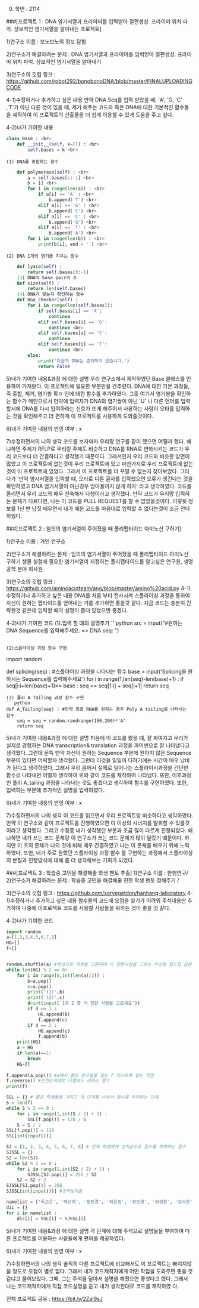 0. 학번 : 2114



###[프로젝트 1 : DNA 염기서열과 프라이머를 입력받아 절편생성. 프라이머 위치 파악. 상보적인 염기서열을 알아내는 프로젝트]

1)연구소 이름 : 보노보노의 정보 탐험

2)연구소가 해결하려는 문제 : DNA 염기서열과 프라이머를 입력받아 절편생성. 프라이머 위치 파악. 상보적인 염기서열을 알아내기

3)연구소의 깃헙 링크 : https://github.com/robot292/bonobonoDNA/blob/master/FINALUPLOADINGCODE

4-1)수정하거나 추가하고 싶은 내용
만약 DNA Seq를 입력 받았을 때, 'A', 'G, 'C' ,'T'가 아닌 다른 것이 있을 때, 제거 해주는 코드와 혹은 DNA에 대한 기본적인 함수들을 제작하여
이 프로젝트의 산출물을 더 쉽게 이용할 수 있게 도움을 주고 싶다.

4-2)내가 기여한 내용
```python
class Base : <br>
    def __init__(self, k=[]) : <br>
        self.bases = k <br>
```
    (1) DNA를 중합하는 함수
```python
    def polymerase(self) : <br>
        a = self.bases[::-1] <br>
        b = [] <br>
        for i in range(len(a)) : <br>
            if a[i] == 'A' : <br>
                b.append('T') <br>
            elif a[i] == 'G' : <br>
                b.append('C') <br>
            elif a[i] == 'C' : <br>
                b.append('G') <br>
            elif a[i] == 'T' : <br>
                b.append('A') <br>
        for i in range(len(b)) : <br>
            print(b[i], end = '') <br>
```
    
    (2) DNA 1개의 염기를 지우는 함수   
```python
    def lyase(self) : 
        return self.bases[0:-1] 
    (3) DNA의 base pair의 수
    def size(self) : 
        return len(self.bases) 
    (4) DNA가 맞는지 확인하는 함수
    def Dna_checker(self) : 
        for i in range(len(self.bases)): 
            if self.bases[i] == 'A': 
                continue 
            elif self.bases[i] == 'G':
                continue <br>
            elif self.bases[i] == 'C': 
                continue 
            elif self.bases[i] == 'T':
                continue <br>
        else: 
            print('다음의 DNA는 존재하지 않습니다.')
            return False 
 ```

5)내가 기여한 내용&과정 에 대한 설명
우리 연구소에서 제작하였던 Base 클래스를 인용하여 가져왔다. 이 프로젝트에 필요한 부분만을 간추렸다. DNA에 대한 기본 과정들, 즉 중합, 제거, 염기쌍 확ㅇ
인에 대한 함수를 추가하였다. 그중 여기서 염기쌍을 확인하는 함수가 메인으로서 만약에 입력자가 DNA의 염기쌍이 아닌 'U' 나 다른 언어를 입력할시에 DNA를
다시 입력하라는 신호가 뜨게 해주어서 사용하는 사람이 오타를 입력하는 것을 확인해주고 더 편하게 이 프로젝트를 사용하게 도와줄것이다. 

6)내가 기여한 내용의 반영 여부 : x

7)수정하면서의 나의 생각 
코드를 보자마자 우리랑 연구를 같이 헀으면 어떨까 했다. 왜냐하면 주제가 RFLP로 우리랑 주제도 비슷하고 DNA를 RNA로 변화시키는 코드가 우리 코드보다 더 
간결하다고 생각했기 때문이다. 그래서인지 우리 코드와 비슷한 방면이 많았고 이 프로젝트에 없는것이 우리 프로젝트에 있고 마찬가지로 우리 프로젝트에 없는 \
것이 이 프로젝트에 있었다. 그래서 이 프로젝트를 더 꾸밀 수 없는지 찾아보았다. 그러다가 '만약 염시서열을 입력할 떄, 오타로 다른 글자를 입력했으면
오류가 생긴다는 것을 확인하였고 DNA 염기서열이 아닌경우 받아들이지 않게 하자' 라고 생각하였다. 코드를 올리면서 우리 코드와 매우 친숙해서 다행이라고 
생각했다. 만약 코드가 우리랑 입력하는 문체가 다르다면, 나는 이 코드를 PULL REQUEST를 할 수 없었을것이다. 이렇듯 정보를 1년 반 남짓 배우면서 내가 
배운 코드를 마음대로 입력할 수 없다는것이 조금 안타까웠다.



###[프로젝트 2 : 임의의 염기서열이 주어졌을 때 폴리펩타이드 아미노산 구하기]

1)연구소 이름 : 거인 연구소

2)연구소가 해결하려는 문제 : 임의의 염기서열이 주어졌을 때 폴리펩타이드 아미노산 구하기
생물 실험에 필요한 염기서열이 지정하는 폴리펩타이드를 알고싶은 연구원, 생명공학 분야 회사원

3)연구소의 깃헙 링크 : https://github.com/aminoacidteam/ang/blob/master/amino%20acid.py
4-1)수정하거나 추가하고 싶은 내용
DNA를 처음 부터 전사시켜 스플라이싱 과정을 통하여 자신이 원하는 펩타이드를 얻어내는 거를 추가하면 좋을것 같다. 
지금 코드는 충분히 간략한것 같은데 입력할 때의 설명이 쫌더 있었으면 좋겠다.

4-2)내가 기여한 코드
(1).입력 할 떄의 설명추가
'''python
src = input("#원하는 DNA Sequence를 입력해주세요. => DNA seq: ")
```

(2)스플라이싱 과정 함수 구현
```
import random 

def splicing(seq) : #스플라이싱 과정을 나타내는 함수
    base = input('Splicing을 원하시는 Sequence를 입력해주세요')
    for i in range(1,len(seq)-len(base)+1) :
        if seq[i:i+len(base)+1]== base :
            seq == seq[1:i] + seq[i+1]
    return seq
```
(3) 폴리 A Tailing 과정 함수 구현
```python
def A_Tailing(seq) : #만약 최종 RNA를 원하는 경우 Poly A tailing을 나타내는 함수
    seq = seq + random.randrange(150,200)*'A'
    return seq
```
5)내가 기여한 내용&과정 에 대한 설명
처음에 이 코드를 봤을 떄, 잘 짜여지고 우리가 실제로 경험하는 DNA transcription& translation 과정을 파이썬으로 잘 나타냈다고 생각했다. 
그런데 문뜩 만약 자신이 원하는 Sequence 부분에 원하지 않은 Sequence부분이 있다면 어떡할까 생각했다. 그런데 이것을 일일이 다하기에는 시간이 
매우 낭비가 된다고 생각하였다, 그래서 우리 몸에서 실제로 일어나는 스플라이시과정을 간단한 함수로 나타내면 어떨까 생각하여 위와 같이 코드를 
제작하여 나타냈다. 또한, 이후과정인 폴리 A_tailing 과정을 나타내는 것도 좋겠다고 생각하여 함수를 구현하였다.
또한, 입력하는 부분에 추가적인 설명을 입력하였다.

6)내가 기여한 내용의 반영 여부 : x

7)수정하면서의 나의 생각 
이 코드를 읽으면서 우리 프로젝트랑 비슷하다고 생각하였다. 만약 이 연구소와 같이 프로젝트를 진행하였으면 이 이상의 시너지를 발휘할 수 있를것이라고
생각했다. 그리고 수정중 내가 생각했던 부분과 조금 많이 다르게 진행되었다. 왜냐하면 내가 쓰는 코드 문체랑 이 연구소가 쓰는 코드 문체가 많이 달랐기
떄문이다. 하지만 이 조의 문체가 나의 것에 비해 매우 간결하였고 나는 이 문체를 배우기 위해 노력하였다. 또한, 내가 주로 원했던 스플라이싱 과정 함수
를 구현하는 과정에서 스플라이싱의 본질과 진행방식에 대해 좀 더 생각해보는 기회가 되었다.



###[프로젝트 3 : 학습중 고민을 해결해줄 학생 멘토 추출]
1)연구소 이름 : 한행연구/
2)연구소가 해결하려는 문제 : 학습중 고민을 해결해줄 친한 학생 멘토 정해주기 / 

3)연구소의 깃헙 링크 : 
https://github.com/soryegetdon/hanhang-laboratory
4-1)수정하거나 추가하고 싶은 내용
함수들의 코드에 오점을 찾기가 어려워 주석내용만 추가하여 나중에 이프로젝트 코드를 사용할 사람들을 위하는 것이 좋을 것 같다.

4-2)내가 기여한 코드
```python
import random
a=[1,2,3,4,5,6,7,8]
HG=[]
f=[]


random.shuffle(a) #랜덤으로 학생을 고른뒤에 더 친한사람을 고르는 이상형 월드컵 같은 함수
while len(HG) % 2 == 0: 
    for i in range(0,int(len(a)/2)) :
        b=a.pop()
        c=a.pop()
        print('(1)',b)
        print('(2)',c)
        d=int(input('1과 2 중 더 친한 사람을 고르세요'))
        if d == 1 :
            HG.append(b)
            f.append(c)
        if d == 2 :
            HG.append(c)
            f.append(b)
    print(HG)
    a = HG
    if len(a)==1:
        break
    HG=[]
    
f.append(a.pop()) #a에서 뽑은 친구들을 넣는 f 리스트에 넣는 작업 
f.reverse() #친한순위대로 나열하는 리버스 함수
print(f)

SSL = {} # 뽑은 학생들을 가지고 각 단계를 나눠서 점수를 부여하는 단계
S = len(f)
while S % 2 == 0 :
    for i in range(1,int(S / 2) + 1) :
        SSL[f.pop()] = 128 / S
    S = S / 2
SSL[f.pop()] = 128
SSL[int(input())] 

SJ = [1, 2, 3, 4, 5, 6, 7, 8] # 전체 학생에게 성적순으로 점수를 부여하는 함수
SJSSL = {}
S2 = len(SJ)
while S2 % 2 == 0 :
    for i in range(1,int(S2 / 2) + 1) :
        SJSSL[SJ.pop()] = 256 / S2
    S2 = S2 / 2
SJSSL[SJ.pop()] = 256
SJSSL[int(input())] #성적보여줌

namelist = ['독고은', '백산하', '정민경', '하윤정', '권도원', '권성원', '김서현', '김준협']
dic = {}
for i in namelist :
    dic[i] = SSL[i] + SJSSL[i]
```


5)내가 기여한 내용&과정 에 대한 설명
각 단계에 대해 주석으로 설명들을 부여하여 다른 프로젝트를 이용하는 사람들에게 편의를 제공하였다.

6)내가 기여한 내용의 반영 여부 : x

7)수정하면서의 나의 생각
솔직히 다른 프로젝트에 비교해서도 이 프로젝트는 빠지지않을 정도로 오점이 별로 없다. 그래서 내가 코드제작자에게 어떤 작업을 도와주면 좋을 것 같냐고 
물어보았다. 그때, 그는 주석을 달아서 설명을 해줬으면 좋겟다고 했다. 그래서 나는 코드제작자에게 직접 코드설명을 듣고 내가 생각한대로 코드를 제작하였
다.

전체 프로젝트 공유 : https://bit.ly/2ZaI9sJ
